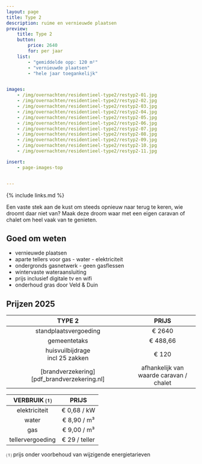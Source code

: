 ```yaml
---
layout: page
title: Type 2
description: ruime en vernieuwde plaatsen
preview:
    title: Type 2
    button:
        price: 2640
        for: per jaar
    list:
        - "gemiddelde opp: 120 m²"
        - "vernieuwde plaatsen"
        - "hele jaar toegankelijk"


images:
    - /img/overnachten/residentieel-type2/restyp2-01.jpg
    - /img/overnachten/residentieel-type2/restyp2-02.jpg
    - /img/overnachten/residentieel-type2/restyp2-03.jpg
    - /img/overnachten/residentieel-type2/restyp2-04.jpg
    - /img/overnachten/residentieel-type2/restyp2-05.jpg
    - /img/overnachten/residentieel-type2/restyp2-06.jpg
    - /img/overnachten/residentieel-type2/restyp2-07.jpg
    - /img/overnachten/residentieel-type2/restyp2-08.jpg
    - /img/overnachten/residentieel-type2/restyp2-09.jpg
    - /img/overnachten/residentieel-type2/restyp2-10.jpg
    - /img/overnachten/residentieel-type2/restyp2-11.jpg

insert:
    - page-images-top


---
```


{% include links.md %}

Een vaste stek aan de kust om steeds opnieuw naar terug te keren, wie droomt daar niet van? Maak deze droom waar met een eigen caravan of chalet om heel vaak van te genieten.


## Goed om weten

- vernieuwde plaatsen
- aparte tellers voor gas - water - elektriciteit
- ondergronds gasnetwerk - geen gasflessen
- wintervaste wateraansluiting
- prijs inclusief digitale tv en wifi
- onderhoud gras door Veld & Duin


## Prijzen 2025

TYPE 2                |PRIJS           |
:--------------------:|:--------------:|
standplaatsvergoeding |€ 2640
gemeentetaks          |€ 488,66
huisvuilbijdrage<br>incl 25 zakken<br> | € 120    
[brandverzekering][pdf_brandverzekering.nl]      |afhankelijk van <br>waarde caravan / chalet

VERBRUIK ⑴           |PRIJS          |
:--------------------:|:-------------:|
elektriciteit         | € 0,68 / kW        
water                 | € 8,90 / m³  
gas                   | € 9,00 / m³       
tellervergoeding      | € 29 / teller

⑴ prijs onder voorbehoud van wijzigende energietarieven
